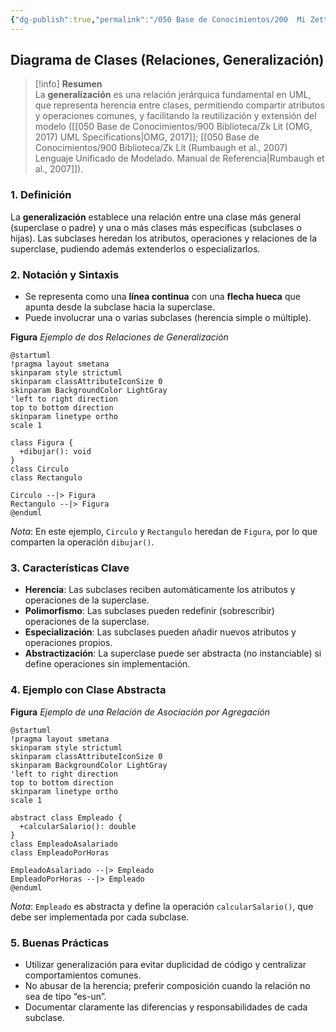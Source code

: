 ```yaml
---
{"dg-publish":true,"permalink":"/050 Base de Conocimientos/200  Mi Zettelkasten/100 Docencia/IS1/2025/Clase 13 Diagrama de Clases (Fundamentos, Elementos, Relaciones, etc.)/Zk Diagrama de Clases (Relaciones, Generalización)/","tags":["digitalGarden"]}
---
```


## Diagrama de Clases (Relaciones, Generalización)

> [!info]  **Resumen**  
> La **generalización** es una relación jerárquica fundamental en UML, que representa herencia entre clases, permitiendo compartir atributos y operaciones comunes, y facilitando la reutilización y extensión del modelo ([[050 Base de Conocimientos/900 Biblioteca/Zk Lit (OMG, 2017) UML Specifications\|OMG, 2017]]; [[050 Base de Conocimientos/900 Biblioteca/Zk Lit (Rumbaugh et al., 2007) Lenguaje Unificado de Modelado. Manual de Referencia\|Rumbaugh et al., 2007]]).

### 1. Definición

La **generalización** establece una relación entre una clase más general (superclase o padre) y una o más clases más específicas (subclases o hijas). Las subclases heredan los atributos, operaciones y relaciones de la superclase, pudiendo además extenderlos o especializarlos.

### 2. Notación y Sintaxis

- Se representa como una **línea continua** con una **flecha hueca** que apunta desde la subclase hacia la superclase.
- Puede involucrar una o varias subclases (herencia simple o múltiple).

**Figura**
_Ejemplo de dos Relaciones de Generalización_
```plantuml
@startuml 
!pragma layout smetana
skinparam style strictuml
skinparam classAttributeIconSize 0
skinparam BackgroundColor LightGray
'left to right direction
top to bottom direction
skinparam linetype ortho
scale 1

class Figura {
  +dibujar(): void
}
class Circulo
class Rectangulo

Circulo --|> Figura
Rectangulo --|> Figura
@enduml
```
_Nota_: En este ejemplo, `Circulo` y `Rectangulo` heredan de `Figura`, por lo que comparten la operación `dibujar()`.

### 3. Características Clave

- **Herencia**: Las subclases reciben automáticamente los atributos y operaciones de la superclase.
- **Polimorfismo**: Las subclases pueden redefinir (sobrescribir) operaciones de la superclase.
- **Especialización**: Las subclases pueden añadir nuevos atributos y operaciones propios.
- **Abstractización**: La superclase puede ser abstracta (no instanciable) si define operaciones sin implementación.

### 4. Ejemplo con Clase Abstracta

**Figura**
_Ejemplo de una Relación de Asociación por Agregación_
```plantuml
@startuml 
!pragma layout smetana
skinparam style strictuml
skinparam classAttributeIconSize 0
skinparam BackgroundColor LightGray
'left to right direction
top to bottom direction
skinparam linetype ortho
scale 1

abstract class Empleado {
  +calcularSalario(): double
}
class EmpleadoAsalariado
class EmpleadoPorHoras

EmpleadoAsalariado --|> Empleado
EmpleadoPorHoras --|> Empleado
@enduml
```
_Nota_: `Empleado` es abstracta y define la operación `calcularSalario()`, que debe ser implementada por cada subclase.

### 5. Buenas Prácticas

- Utilizar generalización para evitar duplicidad de código y centralizar comportamientos comunes.
- No abusar de la herencia; preferir composición cuando la relación no sea de tipo “es-un”.
- Documentar claramente las diferencias y responsabilidades de cada subclase.
